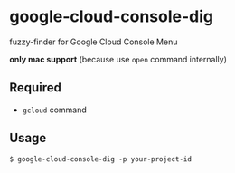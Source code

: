 # google-cloud-console-dig

fuzzy-finder for Google Cloud Console Menu

**only mac support** (because use `open` command internally)

## Required

- `gcloud` command

## Usage

```
$ google-cloud-console-dig -p your-project-id
```
